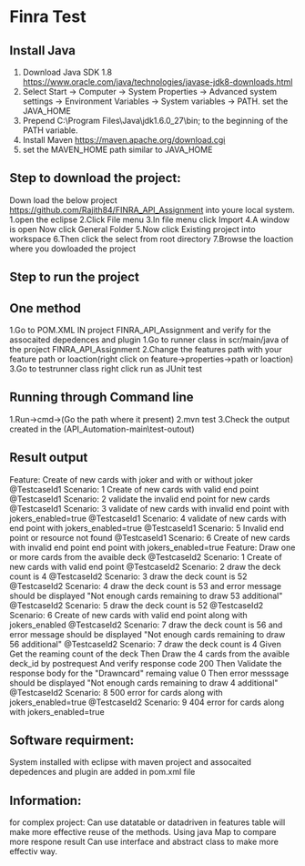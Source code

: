 # Finra Test
## Install Java
1. Download Java SDK 1.8  https://www.oracle.com/java/technologies/javase-jdk8-downloads.html
2. Select Start -> Computer -> System Properties -> Advanced system settings -> Environment Variables -> System variables -> PATH. set the JAVA_HOME
3. Prepend C:\Program Files\Java\jdk1.6.0_27\bin; to the beginning of the PATH variable.
4. Install Maven https://maven.apache.org/download.cgi 
5. set the MAVEN_HOME path similar to JAVA_HOME 

## Step to download the project:   
Down load the below project https://github.com/Rajith84/FINRA_API_Assignment into youre local system.
1.open the eclipse
2.Click File menu
3.In file menu click Import
4.A window is open Now click General Folder
5.Now click Existing project into workspace
6.Then click the select from root directory
7.Browse the loaction where you dowloaded the project 


## Step to run the project
## One method 
1.Go to POM.XML IN  project FINRA_API_Assignment and verify for the assocaited depedences and plugin
1.Go to  runner  class in scr/main/java of the project FINRA_API_Assignment
2.Change the features path with your feature path or loaction(right click on feature->properties->path or loaction)
3.Go to testrunner class right click run as JUnit test
## Running through Command line
1.Run->cmd->(Go the path where it present)
2.mvn test
3.Check the output created in the (API_Automation-main\test-outout)

## Result output 

Feature: Create of new cards with joker and with or without joker
@TestcaseId1 Scenario: 1 Create of new cards with valid end point
@TestcaseId1 Scenario: 2 validate the invalid end point for new cards
@TestcaseId1 Scenario: 3 validate of new cards with invalid end point with jokers_enabled=true
@TestcaseId1 Scenario: 4 validate of new cards with end point with jokers_enabled=true
@TestcaseId1 Scenario: 5 Invalid end point or resource not found
@TestcaseId1 Scenario: 6 Create of new cards with invalid end point end point with jokers_enabled=true
 Feature: Draw one or more cards from the avaible deck
@TestcaseId2 Scenario: 1 Create of new cards with valid end point
@TestcaseId2 Scenario: 2 draw the deck count is 4
@TestcaseId2 Scenario: 3 draw the deck count is 52
@TestcaseId2 Scenario: 4 draw the deck count is 53 and error message should be displayed "Not enough cards remaining to draw 53 additional"
@TestcaseId2 Scenario: 5 draw the deck count is 52
@TestcaseId2 Scenario: 6 Create of new cards with valid end point along with jokers_enabled
@TestcaseId2 Scenario: 7 draw the deck count is 56 and error message should be displayed "Not enough cards remaining to draw 56 additional"
@TestcaseId2 Scenario: 7 draw the deck count is 4
Given Get the reaming count of the deck
Then Draw the 4 cards from the avaible deck_id by postrequest
And verify response code 200
Then Validate the response body for the "Drawncard" remaing value 0
Then error messsage should be displayed "Not enough cards remaining to draw 4 additional"
@TestcaseId2 Scenario: 8 500 error for cards along with jokers_enabled=true
@TestcaseId2 Scenario: 9 404 error for cards along with jokers_enabled=true

## Software requirment:
System installed with eclipse with maven project and assocaited depedences and plugin are added in pom.xml file


## Information:
for complex project:
Can use datatable or datadriven in features table will make more effective reuse of the methods.
Using java Map to compare more respone result
Can use interface and abstract class to make more effectiv way. 
